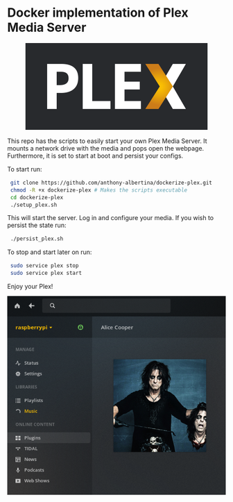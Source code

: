 # Docker implementation of Plex Media Server

<p align="center">
        <img src="/plex-logo.PNG" width="420">
</p>

This repo has the scripts to easily start your own Plex Media Server. 
It mounts a network drive with the media and pops open the webpage. 
Furthermore, it is set to start at boot and persist your configs.

To start run:
```bash
 git clone https://github.com/anthony-albertina/dockerize-plex.git
 chmod -R +x dockerize-plex # Makes the scripts executable
 cd dockerize-plex
 ./setup_plex.sh
```

This will start the server. Log in and configure your media. If you wish to persist the state run:
```bash
 ./persist_plex.sh
```

To stop and start later on run:
```bash
 sudo service plex stop
 sudo service plex start
```

Enjoy your Plex!
<p align="center">
	<img src="/plex-server.PNG" width="750">
</p>
